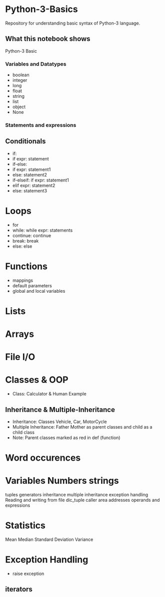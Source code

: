 # Python-3-Basics

Repository for understanding basic syntax of Python-3 language.

## What this notebook shows

Python-3 Basic

### Variables and Datatypes

* boolean
* integer
* long
* float
* string
* list
* object
* None

### Statements and expressions 

## Conditionals
* if:
* if expr: statement
* if-else:
* if expr: statement1
* else: statement2
* if-elseif: if expr: statement1
* elif expr: statement2
* else: statement3

# Loops
* for
* while: while expr: statements
* continue: continue
* break: break
* else: else

# Functions
* mappings
* default parameters
* global and local variables

# Lists

# Arrays

# File I/O

# Classes & OOP
* Class: Calculator & Human Example
## Inheritance & Multiple-Inheritance
* Inheritance: Classes Vehicle, Car, MotorCycle
* Multiple Inheritance: Father Mother as parent classes and child as a child class 
* Note: Parent classes marked as red in def (function)

# Word occurences

# Variables Numbers strings
tuples
generators
inheritance
multiple inheritance
exception handling
Reading and writing from file
dic_tuple
caller 
area
addresses
operands and expressions

# Statistics

Mean
Median
Standard Deviation
Variance

# Exception Handling
* raise exception
## iterators
